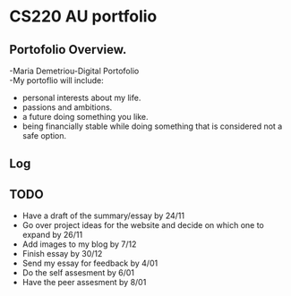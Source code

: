 # CS220 AU portfolio
##  Portofolio Overview. 
-Maria Demetriou-Digital Portofolio  
-My portoflio will include: 

- personal interests  about my life. 
- passions and ambitions. 
- a future doing something you like. 
- being financially stable while doing something that is considered not a safe option. 

## Log

## TODO
- Have a draft of the summary/essay by 24/11
- Go over project ideas for the website and decide on which one to expand by 26/11
- Add images to my blog by 7/12
- Finish essay by 30/12
- Send my essay for feedback by 4/01
- Do the self assesment by 6/01
- Have the peer assesment by 8/01
